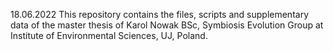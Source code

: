 18.06.2022
This repository contains the files, scripts and supplementary data of the master thesis of Karol Nowak BSc, Symbiosis Evolution Group at Institute of Environmental Sciences, UJ, Poland.

<!---
KarolHub/KarolHub is a ✨ special ✨ repository because its `README.md` (this file) appears on your GitHub profile.
You can click the Preview link to take a look at your changes.
--->
